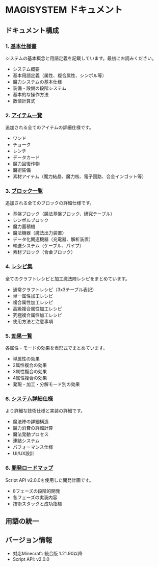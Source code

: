 # MAGISYSTEM ドキュメント

## ドキュメント構成

### 1. [基本仕様書](基本仕様書.md)
システムの基本概念と用語定義を記載しています。最初にお読みください。

- システム概要
- 基本用語定義（属性、複合属性、シンボル等）
- 魔力システムの基本仕様
- 装備・設備の段階システム
- 基本的な操作方法
- 数値計算式

### 2. [アイテム一覧](アイテム一覧.md)
追加される全てのアイテムの詳細仕様です。

- ワンド
- チョーク
- レンチ
- データカード
- 魔力回復作物
- 魔術装備
- 素材アイテム（魔力結晶、魔力核、電子回路、合金インゴット等）

### 3. [ブロック一覧](ブロック一覧.md)
追加される全てのブロックの詳細仕様です。

- 基盤ブロック（魔法基盤ブロック、研究テーブル）
- シンボルブロック
- 魔力蓄積機
- 魔法機器（魔法出力装置）
- データ化関連機器（充電器、解析装置）
- 輸送システム（ケーブル、パイプ）
- 素材ブロック（合金ブロック）

### 4. [レシピ集](レシピ集.md)
全てのクラフトレシピと加工魔法陣レシピをまとめています。

- 通常クラフトレシピ（3x3テーブル表記）
- 単一属性加工レシピ
- 複合属性加工レシピ
- 高級複合属性加工レシピ
- 究極複合属性加工レシピ
- 使用方法と注意事項

### 5. [効果一覧](効果一覧.md)
各属性・モードの効果を表形式でまとめています。

- 単属性の効果
- 2属性複合の効果
- 3属性複合の効果
- 4属性複合の効果
- 発現・加工・分解モード別の効果

### 6. [システム詳細仕様](システム詳細仕様.md)
より詳細な技術仕様と実装の詳細です。

- 魔法陣の詳細構造
- 魔力消費の詳細計算
- 魔法発動プロセス
- 連結システム
- パフォーマンス仕様
- UI/UX設計

### 6. [開発ロードマップ](開発ロードマップ.md)
Script API v2.0.0を使用した開発計画です。

- 8フェーズの段階的開発
- 各フェーズの実装内容
- 技術スタックと成功指標

## 用語の統一

## バージョン情報

- 対応Minecraft: 統合版 1.21.90以降
- Script API: v2.0.0